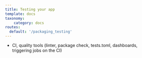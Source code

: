 ```yaml
---
title: Testing your app
template: docs
taxonomy:
    category: docs
routes:
  default: '/packaging_testing'
---
```


- CI, quality tools (linter, package check, tests.toml, dashboards, triggering jobs on the CI)

